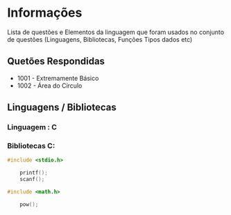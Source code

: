 
# Informações

Lista de questões e Elementos da linguagem que foram usados no conjunto de questões (Linguagens, Bibliotecas, Funções Tipos dados etc)

## Quetões Respondidas

* 1001 - Extremamente Básico
* 1002 - Área do Círculo

## Linguagens / Bibliotecas

### Linguagem : C

### Bibliotecas C:

```c
#include <stdio.h>

    printf();
    scanf();
```
```c
#include <math.h>

    pow();
```